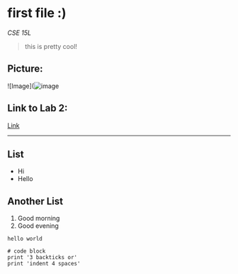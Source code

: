 # **first file :)**
*CSE 15L*
> this is pretty cool!
## Picture:
![Image](![image](https://user-images.githubusercontent.com/97643006/149245080-0949f411-c92f-4106-b1cf-32f3d9982bea.png)
## Link to Lab 2:
[Link](https://ucsd-cse15l-w22.github.io/week/week2/#motivation)
***
## List
* Hi
* Hello

## Another List
1. Good morning
2. Good evening

`hello world`

```
# code block
print '3 backticks or'
print 'indent 4 spaces'
```

